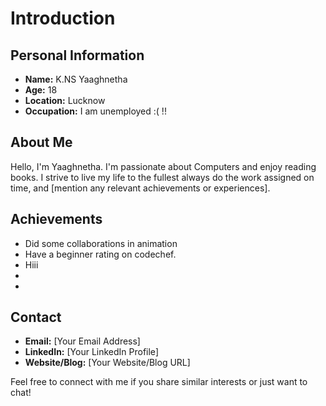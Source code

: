 # Introduction

## Personal Information
- **Name:** K.NS Yaaghnetha
- **Age:** 18
- **Location:** Lucknow
- **Occupation:** I am unemployed :( !!

## About Me
Hello, I'm Yaaghnetha. I'm passionate about Computers and enjoy reading books. I strive to live my life to the fullest always do the work assigned on time,  and [mention any relevant achievements or experiences]. 

## Achievements
- Did some collaborations in animation 
- Have a beginner rating on codechef.
- Hiii
-
-

## Contact
- **Email:** [Your Email Address]
- **LinkedIn:** [Your LinkedIn Profile]
- **Website/Blog:** [Your Website/Blog URL]

Feel free to connect with me if you share similar interests or just want to chat!
